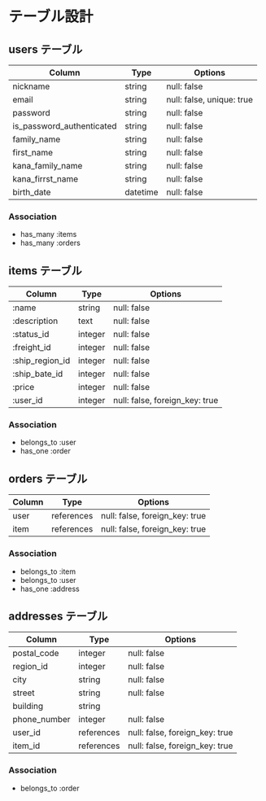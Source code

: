 # テーブル設計

## users テーブル

| Column                     | Type     | Options                   |
| ---------------------------| -------- | ------------------------- |
| nickname                   | string   | null: false               |
| email                      | string   | null: false, unique: true |
| password                   | string   | null: false               |
| is_password_authenticated  | string   | null: false               |
| family_name                | string   | null: false               |
| first_name                 | string   | null: false               |
| kana_family_name           | string   | null: false               |
| kana_firrst_name           | string   | null: false               |
| birth_date                 | datetime | null: false               |

### Association

- has_many    :items
- has_many    :orders

## items テーブル

| Column          | Type    | Options                        |
| --------------- | ------- | ------------------------------ |
| :name           | string  | null: false                    |
| :description    | text    | null: false                    |
| :status_id      | integer | null: false                    |
| :freight_id     | integer | null: false                    |
| :ship_region_id | integer | null: false                    |
| :ship_bate_id   | integer | null: false                    |
| :price          | integer | null: false                    |
| :user_id        | integer | null: false, foreign_key: true |

### Association

- belongs_to  :user
- has_one     :order


## orders テーブル

| Column | Type       | Options                        |
| ------ | ---------- | ------------------------------ |
| user   | references | null: false, foreign_key: true |
| item   | references | null: false, foreign_key: true |

### Association

- belongs_to :item
- belongs_to :user
- has_one    :address

## addresses テーブル

| Column       | Type       | Options                        |
| ------------ | ---------- | ------------------------------ |
| postal_code  | integer    | null: false                    |
| region_id    | integer    | null: false                    |
| city         | string     | null: false                    |
| street       | string     | null: false                    |
| building     | string     |                                |
| phone_number | integer    | null: false                    |
| user_id      | references | null: false, foreign_key: true |
| item_id      | references | null: false, foreign_key: true |

### Association

- belongs_to :order